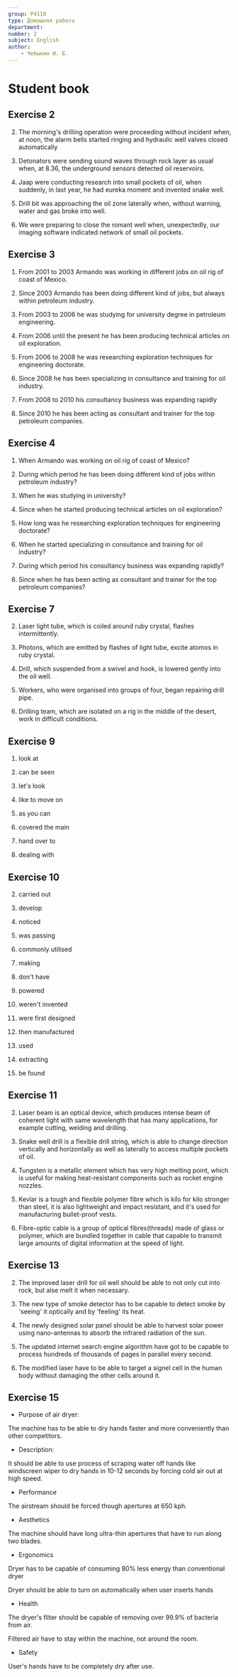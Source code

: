 ```yaml
---
group: P4110
type: Домашняя работа
department:
number: 2
subject: English
author:
    - Чебыкин И. Б.
---
```


# Student book

## Exercise 2

2. The morning's drilling operation were proceeding without incident when,
at noon, the alarm bells started ringing and hydraulic well valves closed automatically

3. Detonators were sending sound waves through rock layer as usual when, at 8.36,
the underground sensors detected oil reservoirs.

4. Jaap were conducting research into small pockets of oil, when suddenly, in last year,
he had eureka moment and invented snake well.

5. Drill bit was approaching the oil zone laterally when, without warning, water
and gas broke into well.

6. We were preparing to close the romant well when, unexpectedly, our imaging
software indicated network of small oil pockets.

## Exercise 3

1. From 2001 to 2003 Armando was working in different jobs on oil rig of coast of Mexico.

2. Since 2003 Armando has been doing different kind of jobs, but always within petroleum industry.

3. From 2003 to 2006 he was studying for university degree in petroleum engineering.

4. From 2006 until the present he has been producing technical articles on oil exploration.

5. From 2006 to 2008 he was researching exploration techniques for engineering doctorate.

6. Since 2008 he has been specializing in consultance and training for oil industry.

7. From 2008 to 2010 his consultancy business was expanding rapidly

8. Since 2010 he has been acting as consultant and trainer for the top petroleum companies.

## Exercise 4

1. When Armando was working on oil rig of coast of Mexico?

2. During which period he has been doing different kind of jobs within petroleum industry?

3. When he was studying in university?

4. Since when he started producing technical articles on oil exploration?

5. How long was he researching exploration techniques for engineering doctorate?

6. When he started specializing in consultance and training for oil industry?

7. During which period his consultancy business was expanding rapidly?

8. Since when he has been acting as consultant and trainer for the top petroleum companies?

## Exercise 7

2. Laser light tube, which is coiled around ruby crystal, flashes intermittently.

3. Photons, which are emitted by flashes of light tube, excite atomos in ruby crystal.

4. Drill, which suspended from a swivel and hook, is lowered gently into the oil well.

5. Workers, who were organised into groups of four, began repairing drill pipe.

6. Drilling team, which are isolated on a rig in the middle of the desert, work in difficult conditions.

## Exercise 9

1. look at

2. can be seen

3. let's look

4. like to move on

5. as you can

6. covered the main

7. hand over to

8. dealing with

## Exercise 10

2. carried out

3. develop

4. noticed

5. was passing

6. commonly utilised

7. making

8. don't have

9. powered

10. weren't invented

11. were first designed

12. then manufactured

13. used

14. extracting

15. be found

## Exercise 11

2. Laser beam is an optical device, which produces intense beam of coherent light with same wavelength
that has many applications, for example cutting, welding and drilling.

3. Snake well drill is a flexible drill string, which is able to change direction vertically
and horizontally as well as laterally to access multiple pockets of oil.

4. Tungsten is a metallic element which has very high melting point, which is useful for making
heat-resistant components such as rocket engine nozzles.

5. Kevlar is a tough and flexible polymer fibre which is kilo for kilo stronger than steel, it is also
lightweight and impact resistant, and it's used for manufacturing bullet-proof vests.

6. Fibre-optic cable is a group of optical fibres(threads) made of glass or polymer, which are bundled
together in cable that capable to transmit large amounts of digital information at the speed of light.

## Exercise 13

2. The improved laser drill for oil well should be able to not only cut into rock, but
alse melt it when necessary.

3. The new type of smoke detector has to be capable to detect smoke by 'seeing' it optically
and by 'feeling' its heat.

4. The newly designed solar panel should be able to harvest solar power using nano-antennas
to absorb the infrared radiation of the sun.

5. The updated internet search engine algorithm have got to be capable to process hundreds of thousands
of pages in parallel every second.

6. The modified laser have to be able to target a signel cell in the human body without damaging the other
cells around it.

## Exercise 15

- Purpose of air dryer:

The machine has to be able to dry hands faster and more conveniently than other competitors.

- Description:

It should be able to use process of scraping water off hands like windscreen wiper to dry hands in 10-12 seconds by forcing cold air out at high speed.

- Performance

The airstream should be forced though apertures at 650 kph.

- Aesthetics

The machine should have long ultra-thin apertures that have to run along two blades.

- Ergonomics

Dryer has to be capable of consuming 80% less energy than conventional dryer

Dryer should be able to turn on automatically when user inserts hands

- Health

The dryer's filter should be capable of removing over 99.9% of bacteria from air.

Filtered air have to stay within the machine, not around the room.

- Safety

User's hands have to be completely dry after use.
